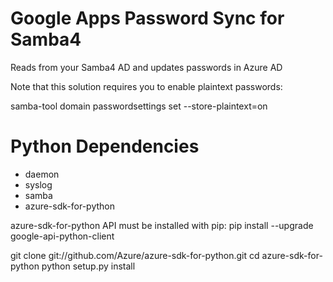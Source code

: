 Google Apps Password Sync for Samba4
===========

Reads from your Samba4 AD and updates passwords in Azure AD

Note that this solution requires you to enable plaintext passwords:

samba-tool domain passwordsettings set --store-plaintext=on

Python Dependencies
===========

- daemon
- syslog
- samba
- azure-sdk-for-python

azure-sdk-for-python API must be installed with pip:
pip install --upgrade google-api-python-client

   git clone git://github.com/Azure/azure-sdk-for-python.git
   cd azure-sdk-for-python
   python setup.py install

